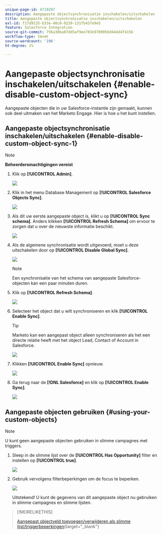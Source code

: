 ```yaml
---
unique-page-id: 4719297
description: Aangepaste objectsynchronisatie inschakelen/uitschakelen - Marketo Docs - Productdocumentatie
title: Aangepaste objectsynchronisatie inschakelen/uitschakelen
exl-id: f17d9135-b33e-48c0-9220-131fb437e9e5
feature: Salesforce Integration
source-git-commit: 756a38ba87dd5af9ee783e9709056d444d4f415b
workflow-type: tm+mt
source-wordcount: '196'
ht-degree: 1%

---
```


# Aangepaste objectsynchronisatie inschakelen/uitschakelen {#enable-disable-custom-object-sync}

Aangepaste objecten die in uw Salesforce-instantie zijn gemaakt, kunnen ook deel uitmaken van het Marketo Engage. Hier is hoe u het kunt instellen.

## Aangepaste objectsynchronisatie inschakelen/uitschakelen {#enable-disable-custom-object-sync-1}

>[!NOTE]
>
>**Beheerdersmachtigingen vereist**

1. Klik op **[!UICONTROL Admin]**.

   ![](assets/one.png)

1. Klik in het menu Database Management op **[!UICONTROL Salesforce Objects Sync]**.

   ![](assets/two-2.png)

1. Als dit uw eerste aangepaste object is, klikt u op **[!UICONTROL Sync schema]**. Anders klikken **[!UICONTROL Refresh Schema]** om ervoor te zorgen dat u over de nieuwste informatie beschikt.

   ![](assets/image2014-12-10-10-3a14-3a44.png)

1. Als de algemene synchronisatie wordt uitgevoerd, moet u deze uitschakelen door op **[!UICONTROL Disable Global Sync]**.

   ![](assets/image2014-12-10-10-3a14-3a54.png)

   >[!NOTE]
   >
   >Een synchronisatie van het schema van aangepaste Salesforce-objecten kan een paar minuten duren.

1. Klik op **[!UICONTROL Refresh Schema]**.

   ![](assets/image2014-12-10-10-3a15-3a7.png)

1. Selecteer het object dat u wilt synchroniseren en klik **[!UICONTROL Enable Sync]**.

   >[!TIP]
   >
   >Marketo kan een aangepast object alleen synchroniseren als het een directe relatie heeft met het object Lead, Contact of Account in Salesforce.

   ![](assets/image2014-12-10-10-3a15-3a30.png)

1. Klikken **[!UICONTROL Enable Sync]** opnieuw.

   ![](assets/image2014-12-10-10-3a15-3a40.png)

1. Ga terug naar de **[!DNL Salesforce]** en klik op **[!UICONTROL Enable Sync]**.

   ![](assets/image2014-12-10-10-3a15-3a49.png)

## Aangepaste objecten gebruiken {#using-your-custom-objects}

>[!NOTE]
>
>U kunt geen aangepaste objecten gebruiken in slimme campagnes met triggers.

1. Sleep in de slimme lijst over de **[!UICONTROL Has Opportunity]** filter en instellen op **[!UICONTROL true]**.

   ![](assets/image2015-8-26-9-3a39-3a28.png)

1. Gebruik vervolgens filterbeperkingen om de focus te beperken.

   ![](assets/image2015-8-24-14-3a18-3a53.png)

   Uitstekend! U kunt de gegevens van dit aangepaste object nu gebruiken in slimme campagnes en slimme lijsten.

>[!MORELIKETHIS]
>
>[Aangepast objectveld toevoegen/verwijderen als slimme lijst/triggerbeperkingen](/help/marketo/product-docs/crm-sync/salesforce-sync/setup/optional-steps/add-remove-custom-object-field-as-smart-list-trigger-constraints.md){target="_blank"}
